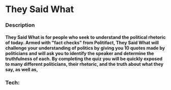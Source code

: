 # They Said What

### Description
#### They Said What is for people who seek to understand the political rhetoric of today. Armed with "fact checks" from Politifact, They Said What will challenge your understanding of politics by giving you 10 quotes made by politicians and will ask you to identify the speaker and determine the truthfulness of each. By completing the quiz you will be quickly exposed to many different politicians, their rhetoric, and the truth about what they say, as well as,

###

### Tech:
